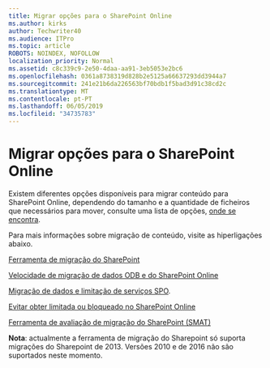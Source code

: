 ```yaml
---
title: Migrar opções para o SharePoint Online
ms.author: kirks
author: Techwriter40
ms.audience: ITPro
ms.topic: article
ROBOTS: NOINDEX, NOFOLLOW
localization_priority: Normal
ms.assetid: c8c339c9-2e50-4daa-aa91-3eb5053e2bc6
ms.openlocfilehash: 0361a8738319d828b2e5125a66637293dd3944a7
ms.sourcegitcommit: 241e21b6da226563bf70bdb1f5bad3d91c38cd2c
ms.translationtype: MT
ms.contentlocale: pt-PT
ms.lasthandoff: 06/05/2019
ms.locfileid: "34735783"
---
```

# <a name="migrate-options-to-sharepoint-online"></a>Migrar opções para o SharePoint Online

Existem diferentes opções disponíveis para migrar conteúdo para SharePoint Online, dependendo do tamanho e a quantidade de ficheiros que necessários para mover, consulte uma lista de opções, [onde se encontra](https://docs.microsoft.com/en-us/sharepointmigration/migrate-to-sharepoint-online).

Para mais informações sobre migração de conteúdo, visite as hiperligações abaixo.

[Ferramenta de migração do SharePoint](https://docs.microsoft.com/en-us/sharepointmigration/introducing-the-sharepoint-migration-tool)

[Velocidade de migração de dados ODB e do SharePoint Online](https://docs.microsoft.com/en-us/sharepointmigration/sharepoint-online-and-onedrive-migration-speed)

[Migração de dados e limitação de serviços SPO](https://blogs.technet.microsoft.com/sposupport/2017/08/12/data-migration-and-spo-service-throttling/).


[Evitar obter limitada ou bloqueado no SharePoint Online](https://docs.microsoft.com/en-us/sharepoint/dev/general-development/how-to-avoid-getting-throttled-or-blocked-in-sharepoint-online)

[Ferramenta de avaliação de migração do SharePoint (SMAT)](https://www.microsoft.com/en-us/download/details.aspx?id=53598&amp;751be11f-ede8-5a0c-058c-2ee190a24fa6=True)

**Nota**: actualmente a ferramenta de migração do Sharepoint só suporta migrações do Sharepoint de 2013. Versões 2010 e de 2016 não são suportados neste momento.

